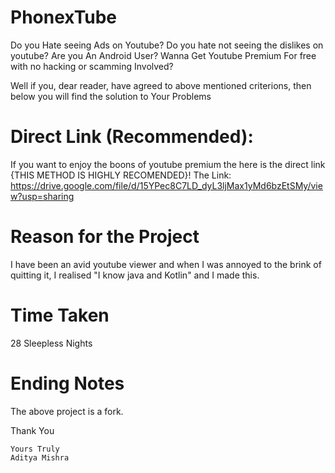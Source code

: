 # PhonexTube
Do you Hate seeing Ads on Youtube? Do you hate not seeing the dislikes on youtube? Are you An Android User? Wanna Get Youtube Premium For free with no hacking or scamming Involved?

Well if you, dear reader, have agreed to above mentioned criterions, then below you will find the solution to Your Problems


# Direct Link (Recommended):
If you want to enjoy the boons of youtube premium the here is the direct link {THIS METHOD IS HIGHLY RECOMENDED}!
The Link: https://drive.google.com/file/d/15YPec8C7LD_dyL3ljMax1yMd6bzEtSMy/view?usp=sharing


# Reason for the Project
I have been an avid youtube viewer and when I was annoyed to the brink of quitting it, I realised "I know java and Kotlin" and I made this.


# Time Taken
28 Sleepless Nights

 
# Ending Notes
The above project is a fork.

Thank You
```
Yours Truly
Aditya Mishra

```
